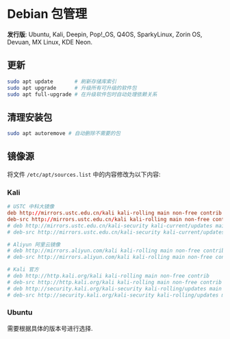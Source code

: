 # Debian 包管理

**发行版**: Ubuntu, Kali, Deepin, Pop!_OS, Q4OS, SparkyLinux, Zorin OS, Devuan, MX Linux, KDE Neon.  

## 更新

```sh
sudo apt update       # 刷新存储库索引
sudo apt upgrade      # 升级所有可升级的软件包
sudo apt full-upgrade # 在升级软件包时自动处理依赖关系
```

## 清理安装包

```sh
sudo apt autoremove # 自动删除不需要的包
```

## 镜像源

将文件 `/etc/apt/sources.list` 中的内容修改为以下内容:  

### Kali

```conf
# USTC 中科大镜像
deb http://mirrors.ustc.edu.cn/kali kali-rolling main non-free contrib
deb-src http://mirrors.ustc.edu.cn/kali kali-rolling main non-free contrib
# deb http://mirrors.ustc.edu.cn/kali-security kali-current/updates main contrib non-free
# deb-src http://mirrors.ustc.edu.cn/kali-security kali-current/updates main contrib non-free

# Aliyun 阿里云镜像
# deb http://mirrors.aliyun.com/kali kali-rolling main non-free contrib
# deb-src http://mirrors.aliyun.com/kali kali-rolling main non-free contrib

# Kali 官方
# deb http://http.kali.org/kali kali-rolling main non-free contrib
# deb-src http://http.kali.org/kali kali-rolling main non-free contrib
# deb http://security.kali.org/kali-security kali-rolling/updates main contrib non-free
# deb-src http://security.kali.org/kali-security kali-rolling/updates main contrib non-free
```

### Ubuntu

需要根据具体的版本号进行选择.  
